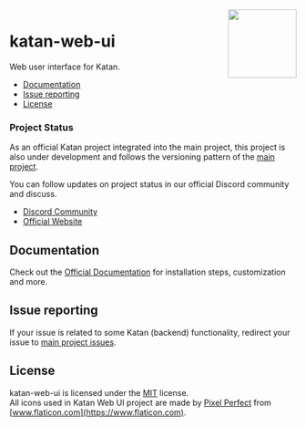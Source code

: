 <img align="right" width="120" height="120" src="https://avatars.githubusercontent.com/u/70386471?s=200&v=4">
<h1>katan-web-ui</h1>

Web user interface for Katan.

- [Documentation](#documentation)
- [Issue reporting](#issue-reporting)
- [License](#license)

### Project Status
As an official Katan project integrated into the main project, this project is also under development and follows the versioning pattern of the [main project](https://github.com/KatanPanel/Katan).

You can follow updates on project status in our official Discord community and discuss.
* [Discord Community](https://discord.gg/j8JahE8xuV)
* [Official Website](https://katan.gg)
## Documentation
Check out the [Official Documentation](https://katan.org) for installation steps, customization and more.

## Issue reporting
If your issue is related to some Katan (backend) functionality, redirect your issue to [main project issues](https://github.com/KatanPanel/Katan/issues).

## License
katan-web-ui is licensed under the [MIT](https://github.com/KatanPanel/katan-web-ui/blob/main/LICENSE) license.\
All icons used in Katan Web UI project are made by [Pixel Perfect](https://www.flaticon.com/br/autores/pixel-perfect) from [www.flaticon.com](https://www.flaticon.com).